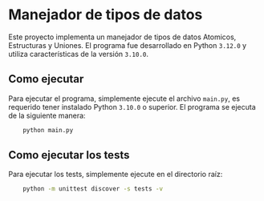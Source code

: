 # Manejador de tipos de datos

Este proyecto implementa un manejador de tipos de datos Atomicos, Estructuras y Uniones. 
El programa fue desarrollado en Python `3.12.0` y utiliza características de la versión `3.10.0`.

## Como ejecutar

Para ejecutar el programa, simplemente ejecute el archivo `main.py`, es requerido tener instalado Python `3.10.0` o superior. El programa se ejecuta de la siguiente manera:

```bash
	python main.py
```

## Como ejecutar los tests

Para ejecutar los tests, simplemente ejecute en el directorio raíz:

```bash
	python -m unittest discover -s tests -v
```